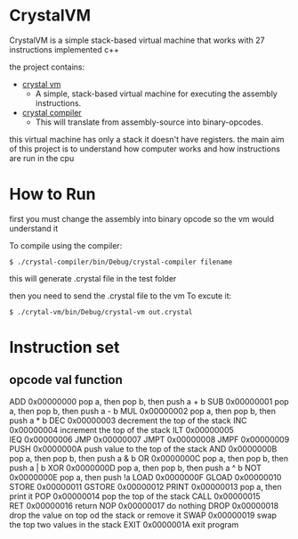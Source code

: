 CrystalVM
=========
CrystalVM is a simple stack-based virtual machine that works with 27 instructions implemented c++

the project contains:
* [crystal vm](crystal-vm)
  * A simple, stack-based virtual machine for executing the assembly instructions.
* [crystal compiler](crystal-compiler)
  * This will translate from assembly-source into binary-opcodes.

this virtual machine has only a stack it doesn't have registers.
the main aim of this project is to understand how computer works and how instructions are run in the cpu

How to Run
==========

first you must change the assembly into binary opcode so the vm would understand it

To compile using the compiler:

    $ ./crystal-compiler/bin/Debug/crystal-compiler filename
 
this will generate .crystal file in the test folder 

then you need to send the .crystal file to the vm To excute it: 

    $ ./crytal-vm/bin/Debug/crystal-vm out.crystal
  
Instruction set
===============

opcode  val    	        function
---------------------------------------------------------------------
ADD     0x00000000      pop a, then pop b, then push a + b 
SUB     0x00000001      pop a, then pop b, then push a - b
MUL     0x00000002      pop a, then pop b, then push a * b
DEC     0x00000003      decrement the top of the stack
INC     0x00000004      increment the top of the stack
ILT     0x00000005      
IEQ     0x00000006
JMP     0x00000007
JMPT    0x00000008
JMPF    0x00000009
PUSH    0x0000000A      push value to the top of the stack
AND     0x0000000B      pop a, then pop b, then push a & b
OR      0x0000000C      pop a, then pop b, then push a | b
XOR     0x0000000D      pop a, then pop b, then push a ^ b
NOT     0x0000000E      pop a, then push !a
LOAD    0x0000000F
GLOAD   0x00000010
STORE   0x00000011
GSTORE  0x00000012
PRINT   0x00000013      pop a, then print it
POP     0x00000014      pop the top of the stack
CALL    0x00000015      
RET     0x00000016      return
NOP     0x00000017      do nothing
DROP    0x00000018      drop the value on top od the stack or remove it
SWAP    0x00000019      swap the top two values in the stack
EXIT    0x0000001A      exit program
